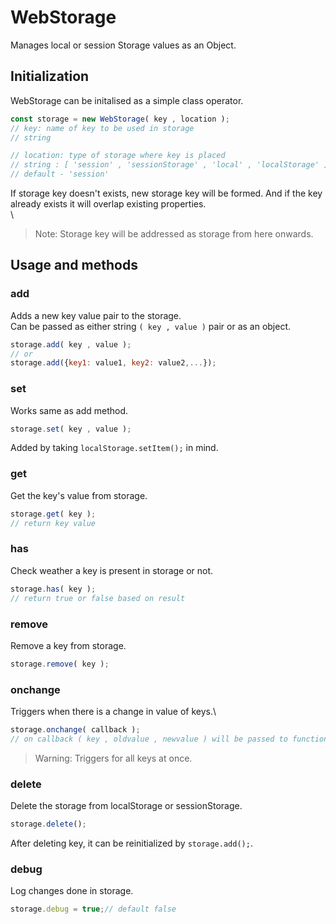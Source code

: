 # WebStorage
Manages local or session Storage values as an Object.

## Initialization
WebStorage can be initalised as a simple class operator.
```javascript
const storage = new WebStorage( key , location );
// key: name of key to be used in storage
// string

// location: type of storage where key is placed
// string : [ 'session' , 'sessionStorage' , 'local' , 'localStorage' ]
// default - 'session'
```
If storage key doesn't exists, new storage key will be formed. And if the key already exists it will overlap existing properties.\
\
> Note: Storage key will be addressed as storage from here onwards.

## Usage and methods


### add
Adds a new key value pair to the storage.\
Can be passed as either string `( key , value )` pair or as an object.
```javascript
storage.add( key , value );
// or
storage.add({key1: value1, key2: value2,...});
```

### set
Works same as add method.
```javascript
storage.set( key , value );
```
Added by taking `localStorage.setItem();` in mind.

### get
Get the key's value from storage.
```javascript
storage.get( key );
// return key value
```
### has
Check weather a key is present in storage or not.
```javascript
storage.has( key );
// return true or false based on result
```
### remove
Remove a key from storage.
```javascript
storage.remove( key );
```

### onchange
Triggers when there is a change in value of keys.\
```javascript
storage.onchange( callback );
// on callback ( key , oldvalue , newvalue ) will be passed to function as arguments
```
> Warning: Triggers for all keys at once.

### delete
Delete the storage from localStorage or sessionStorage.
```javascript
storage.delete();
```
After deleting key, it can be reinitialized by `storage.add();`.

### debug
Log changes done in storage.
```javascript
storage.debug = true;// default false
```

